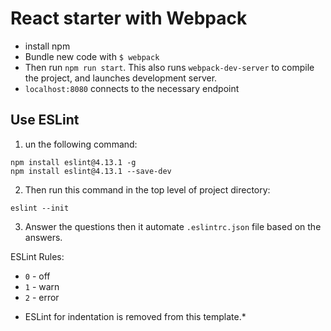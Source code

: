 # React starter with Webpack

- install npm
- Bundle new code with `$ webpack`
- Then run `npm run start`. This also runs `webpack-dev-server` to compile the project, and launches development server.
- `localhost:8080` connects to the necessary endpoint

## Use ESLint
1. un the following command:
```
npm install eslint@4.13.1 -g
npm install eslint@4.13.1 --save-dev
```

2. Then run this command in the top level of project directory:
```
eslint --init
```

3. Answer the questions then it automate `.eslintrc.json` file based on the answers.

ESLint Rules: 
- `0` - off
- `1` - warn
- `2` - error

* ESLint for indentation is removed from this template.*
